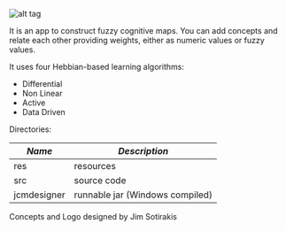 ![alt tag](https://raw.githubusercontent.com/ziqushru/JFCM-Design-App/master/res/JFCM-LOGO.png)

It is an app to construct fuzzy cognitive maps. You can add concepts and relate each other providing weights, either as numeric values or fuzzy values.

It uses four Hebbian-based learning algorithms:
- Differential
- Non Linear
- Active
- Data Driven

Directories:

_Name_ | _Description_
------ | -------------
res | resources
src | source code
jcmdesigner | runnable jar (Windows compiled)

Concepts and Logo designed by Jim Sotirakis
